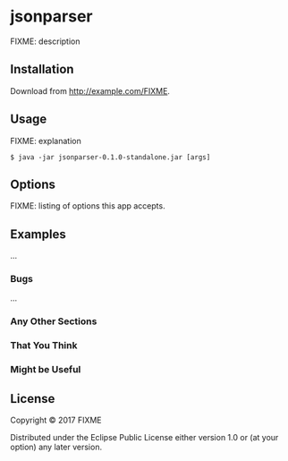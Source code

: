 # jsonparser

FIXME: description

## Installation

Download from http://example.com/FIXME.

## Usage

FIXME: explanation

    $ java -jar jsonparser-0.1.0-standalone.jar [args]

## Options

FIXME: listing of options this app accepts.

## Examples

...

### Bugs

...

### Any Other Sections
### That You Think
### Might be Useful

## License

Copyright © 2017 FIXME

Distributed under the Eclipse Public License either version 1.0 or (at
your option) any later version.
